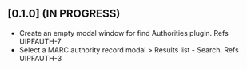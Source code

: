 ## [0.1.0] (IN PROGRESS)

* Create an empty modal window for find Authorities plugin. Refs UIPFAUTH-7
* Select a MARC authority record modal > Results list - Search. Refs UIPFAUTH-3
